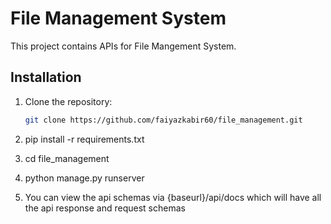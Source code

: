 # File Management System

This project contains APIs for File Mangement System.

## Installation

1. Clone the repository:

   ```bash
   git clone https://github.com/faiyazkabir60/file_management.git

2. pip install -r requirements.txt

3. cd file_management

4. python manage.py runserver

5. You can view the api schemas via {baseurl}/api/docs which will have all the api response and request schemas



